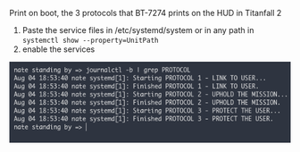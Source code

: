 Print on boot, the 3 protocols that BT-7274 prints on the HUD in Titanfall 2 

1. Paste the service files in /etc/systemd/system or in any path in ```systemctl show --property=UnitPath```
2. enable the services

![](./screenshots/screenshot.png)